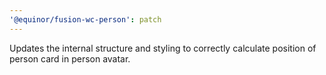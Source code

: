 ```yaml
---
'@equinor/fusion-wc-person': patch
---
```


Updates the internal structure and styling to correctly calculate position of
person card in person avatar.
